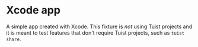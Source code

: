 # Xcode app

A simple app created with Xcode. This fixture is _not_ using Tuist projects and it is meant to test features that don't require Tuist projects, such as `tuist share`.